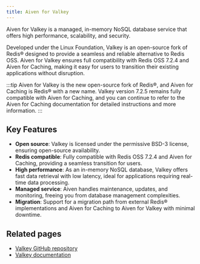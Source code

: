 ```yaml
---
title: Aiven for Valkey
---
```


Aiven for Valkey is a managed, in-memory NoSQL database service that offers high performance, scalability, and security.

Developed under the Linux Foundation, Valkey is an open-source fork of Redis® designed
to provide a seamless and reliable alternative to Redis OSS.  Aiven for Valkey
ensures full compatibility with Redis OSS 7.2.4 and Aiven for Caching, making it easy
for users to transition their existing applications without disruption.

:::tip
Aiven for Valkey is the new open-source fork of Redis®, and Aiven for Caching is Redis®
with a new name. Valkey version 7.2.5 remains fully compatible with Aiven for Caching,
and you can continue to refer to the Aiven for Caching documentation for
 detailed instructions and more information.
 :::


## Key Features

- **Open source**: Valkey is licensed under the permissive BSD-3 license,
  ensuring open-source availability.
- **Redis compatible**: Fully compatible with Redis OSS 7.2.4 and
  Aiven for Caching, providing a seamless transition for users.
- **High performance**: As an in-memory NoSQL database, Valkey offers fast data
  retrieval with low latency, ideal for applications requiring real-time data processing.
- **Managed service**: Aiven handles maintenance, updates, and monitoring,
  freeing you from database management complexities.
- **Migration**: Support for a migration path from external Redis® implementations and
  Aiven for Caching to Aiven for Valkey with minimal downtime.

## Related pages

- [Valkey GitHub repository](https://github.com/valkey-io/valkey)
- [Valkey documentation](https://valkey.io/docs/)
